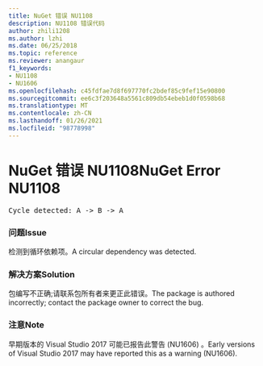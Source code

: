 ```yaml
---
title: NuGet 错误 NU1108
description: NU1108 错误代码
author: zhili1208
ms.author: lzhi
ms.date: 06/25/2018
ms.topic: reference
ms.reviewer: anangaur
f1_keywords:
- NU1108
- NU1606
ms.openlocfilehash: c45fdfae7d8f697770fc2bdef85c9fef15e90800
ms.sourcegitcommit: ee6c3f203648a5561c809db54ebeb1d0f0598b68
ms.translationtype: MT
ms.contentlocale: zh-CN
ms.lasthandoff: 01/26/2021
ms.locfileid: "98778998"
---
```

# <a name="nuget-error-nu1108"></a><span data-ttu-id="03875-103">NuGet 错误 NU1108</span><span class="sxs-lookup"><span data-stu-id="03875-103">NuGet Error NU1108</span></span>

<pre>Cycle detected: A -> B -> A</pre>

### <a name="issue"></a><span data-ttu-id="03875-104">问题</span><span class="sxs-lookup"><span data-stu-id="03875-104">Issue</span></span>
<span data-ttu-id="03875-105">检测到循环依赖项。</span><span class="sxs-lookup"><span data-stu-id="03875-105">A circular dependency was detected.</span></span>

### <a name="solution"></a><span data-ttu-id="03875-106">解决方案</span><span class="sxs-lookup"><span data-stu-id="03875-106">Solution</span></span>
<span data-ttu-id="03875-107">包编写不正确;请联系包所有者来更正此错误。</span><span class="sxs-lookup"><span data-stu-id="03875-107">The package is authored incorrectly; contact the package owner to correct the bug.</span></span>

### <a name="note"></a><span data-ttu-id="03875-108">注意</span><span class="sxs-lookup"><span data-stu-id="03875-108">Note</span></span>
<span data-ttu-id="03875-109">早期版本的 Visual Studio 2017 可能已报告此警告 (NU1606) 。</span><span class="sxs-lookup"><span data-stu-id="03875-109">Early versions of Visual Studio 2017 may have reported this as a warning (NU1606).</span></span>
